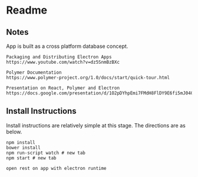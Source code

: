 # Readme

## Notes

App is built as a cross platform database concept.


    Packaging and Distributing Electron Apps
    https://www.youtube.com/watch?v=dz5SnmBzBXc

    Polymer Documentation
    https://www.polymer-project.org/1.0/docs/start/quick-tour.html

    Presentation on React, Polymer and Electron
    https://docs.google.com/presentation/d/1O2pDYhpEmi7FMdH8FlDY9E6fi5mJ04C4kijNYhfUGdE/edit#slide=id.g9dc78f11f_2_148

## Install Instructions

Install instructions are relatively simple at this stage. The directions are as below.

    npm install
    bower install
    npm run-script watch # new tab
    npm start # new tab

    open rest on app with electron runtime
